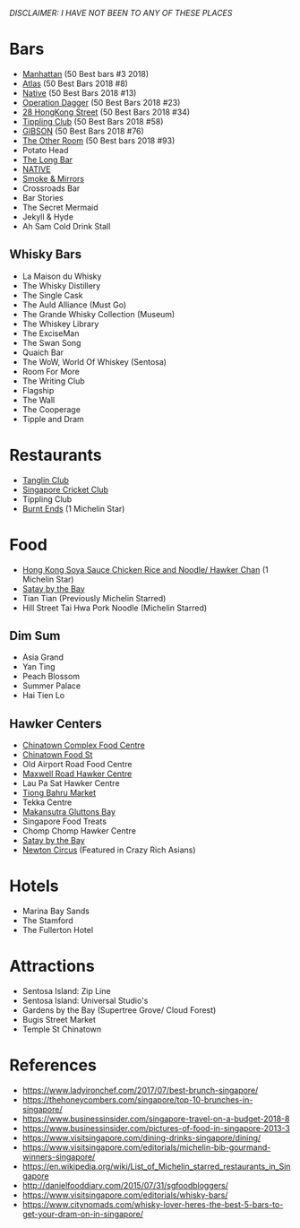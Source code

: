 *DISCLAIMER: I HAVE NOT BEEN TO ANY OF THESE PLACES*

# Bars
* [Manhattan](https://www.worlds50bestbars.com/fifty-best-bars-list/manhattan-regent.php?listID=474&pid=best-50-2018) (50 Best bars #3 2018)
* [Atlas](https://www.worlds50bestbars.com/fifty-best-bars-list/atlas.php?listID=474&pid=best-50-2018) (50 Best Bars 2018 #8)
* [Native](https://www.worlds50bestbars.com/fifty-best-bars-list/native.php?listID=474&pid=best-50-2018) (50 Best Bars 2018 #13)
* [Operation Dagger](https://www.worlds50bestbars.com/fifty-best-bars-list/operation-dagger.php?listID=474&pid=best-50-2018) (50 Best Bars 2018 #23)
* [28 HongKong Street](https://www.worlds50bestbars.com/fifty-best-bars-list/28-hong-kong-street.php?listID=474&pid=best-50-2018) (50 Best Bars 2018 #34)
* [Tippling Club](http://tipplingclub.com/mobile/) (50 Best Bars 2018 #58)
* [GIBSON](http://www.gibsonbar.sg/) (50 Best Bars 2018 #76)
* [The Other Room](https://www.theotherroom.com.sg/) (50 Best bars 2018 #93)
* Potato Head
* [The Long Bar](https://www.raffles.com/singapore/dining/long-bar/)
* [NATIVE](http://tribenative.com/)
* [Smoke & Mirrors](https://www.smokeandmirrors.com.sg/wp-content/uploads/2018/12/SM_FESTIVE-MENUW.pdf)
* Crossroads Bar
* Bar Stories
* The Secret Mermaid
* Jekyll & Hyde
* Ah Sam Cold Drink Stall
## Whisky Bars
* La Maison du Whisky
* The Whisky Distillery
* The Single Cask
* The Auld Alliance (Must Go)
* The Grande Whisky Collection (Museum)
* The Whiskey Library
* The ExciseMan
* The Swan Song
* Quaich Bar
* The WoW, World Of Whiskey (Sentosa)
* Room For More
* The Writing Club
* Flagship
* The Wall
* The Cooperage
* Tipple and Dram

# Restaurants
* [Tanglin Club](https://www.ladyironchef.com/2017/07/best-brunch-singapore/)
* [Singapore Cricket Club](http://www.scc.org.sg/)
* Tippling Club 
* [Burnt Ends](https://burntends.com.sg/) (1 Michelin Star)

# Food
* [Hong Kong Soya Sauce Chicken Rice and Noodle/ Hawker Chan](https://guide.michelin.com/sg/liao-fan-hawker-chan/restaurant) (1 Michelin Star)
* [Satay by the Bay](https://www.sataybythebay.com.sg/)
* Tian Tian (Previously Michelin Starred)
* Hill Street Tai Hwa Pork Noodle (Michelin Starred)

## Dim Sum
* Asia Grand
* Yan Ting
* Peach Blossom
* Summer Palace
* Hai Tien Lo

## Hawker Centers
* [Chinatown Complex Food Centre](https://www.thebestsingapore.com/best-place/chinatown-complex-food-centre/)
* [Chinatown Food St](http://danielfooddiary.com/2014/03/07/chinatownfoodstreet/)
* Old Airport Road Food Centre
* [Maxwell Road Hawker Centre](https://danielfooddiary.com/2015/08/27/maxwellfoodcentre/)
* Lau Pa Sat Hawker Centre
* [Tiong Bahru Market](http://danielfooddiary.com/2014/05/05/tiongbahru/)
* Tekka Centre
* [Makansutra Gluttons Bay](https://www.tripsavvy.com/dining-at-makansutra-gluttons-bay-1629833)
* Singapore Food Treats 
* Chomp Chomp Hawker Centre
* [Satay by the Bay](https://www.sataybythebay.com.sg)
* [Newton Circus](https://eatbook.sg/newton-food-centre/) (Featured in Crazy Rich Asians)

# Hotels
* Marina Bay Sands
* The Stamford
* The Fullerton Hotel

# Attractions
* Sentosa Island: Zip Line
* Sentosa Island: Universal Studio's
* Gardens by the Bay (Supertree Grove/ Cloud Forest)
* Bugis Street Market
* Temple St Chinatown

# References
* https://www.ladyironchef.com/2017/07/best-brunch-singapore/
* https://thehoneycombers.com/singapore/top-10-brunches-in-singapore/
* https://www.businessinsider.com/singapore-travel-on-a-budget-2018-8
* https://www.businessinsider.com/pictures-of-food-in-singapore-2013-3
* https://www.visitsingapore.com/dining-drinks-singapore/dining/
* https://www.visitsingapore.com/editorials/michelin-bib-gourmand-winners-singapore/
* https://en.wikipedia.org/wiki/List_of_Michelin_starred_restaurants_in_Singapore
* http://danielfooddiary.com/2015/07/31/sgfoodbloggers/
* https://www.visitsingapore.com/editorials/whisky-bars/
* https://www.citynomads.com/whisky-lover-heres-the-best-5-bars-to-get-your-dram-on-in-singapore/
